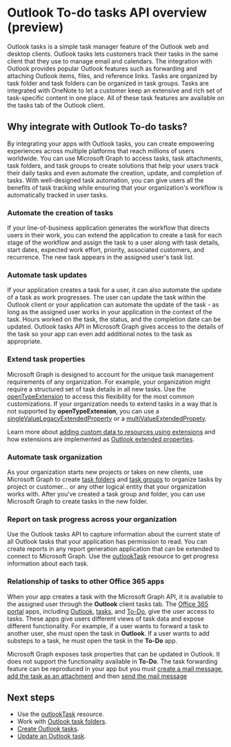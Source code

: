 # Outlook To-do tasks API overview (preview)

Outlook tasks is a simple task manager feature of the Outlook web and desktop clients. Outlook tasks lets customers track their tasks in the same client that they use to manage email and calendars. The integration with Outlook provides popular Outlook features such as forwarding and attaching Outlook items, files, and reference links. Tasks are organized by task folder and task folders can be organized in task groups. Tasks are integrated with OneNote to let a customer keep an extensive and rich set of task-specific content in one place. All of these task features are available on the tasks tab of the Outlook client.

## Why integrate with Outlook To-do tasks?

By integrating your apps with Outlook tasks, you can create empowering experiences across multiple platforms that reach millions of users worldwide. You can use Microsoft Graph to access tasks, task attachments, task folders, and task groups to create solutions that help your users track their daily tasks and even automate the creation, update, and completion of tasks. With well-designed task automation, you can give users all the benefits of task tracking while ensuring that your organization's workflow is automatically tracked in user tasks.

### Automate the creation of tasks

If your line-of-business application generates the workflow that directs users in their work, you can extend the application to create a task for each stage of the workflow and assign the task to a user along with task details, start dates, expected work effort, priority, associated customers, and recurrence. The new task appears in the assigned user's task list. 

### Automate task updates

If your application creates a task for a user, it can also automate the update of a task as work progresses. The user can update the task within the Outlook client or your application can automate the update of the task - as long as the assigned user works in your application in the context of the task. Hours worked on the task, the status, and the completion date can be updated. Outlook tasks API in Microsoft Graph gives access to the details of the task so your app can even add additional notes to the task as appropriate. 

### Extend task properties

Microsoft Graph is designed to account for the unique task management requirements of any organization. For example, your organization might require a structured set of task details in all new tasks. Use the [openTypeExtension](../api-reference/beta/resources/opentypeextension.md) to access this flexibility for the most common customizations. If your organization needs to extend tasks in a way that is not supported by **openTypeExtension**, you can use a [singleValueLegacyExtendedProperty](../api-reference/beta/resources/singlevaluelegacyextendedproperty.md) or a [multiValueExtendedPropety](../api-reference/beta/resources/multivaluelegacyextendedproperty.md).

Learn more about [adding custom data to resources using extensions](extensibility_overview.md) and how extensions are implemented as [Outlook extended properties](../api-reference/beta/resources/extended-properties-overview.md).

### Automate task organization

As your organization starts new projects or takes on new clients, use Microsoft Graph to create [task folders](../api-reference/beta/resources/outlooktaskfolder.md) and [task groups](../api-reference/beta/resources/outlooktaskgroup.md) to organize tasks by project or customer... or any other logical entity that your organization works with. After you've created a task group and folder, you can use Microsoft Graph to create tasks in the new folder.

### Report on task progress across your organization

Use the Outlook tasks API to capture information about the current state of all Outlook tasks that your application has permission to read. You can create reports in any report generation application that can be extended to connect to Microsoft Graph. Use the [outlookTask](../api-reference/beta/resources/outlooktask.md) resource to get progress information about each task.

### Relationship of tasks to other Office 365 apps

When your app creates a task with the Microsoft Graph API, it is available to the assigned user through the **Outlook** client tasks tab. The [Office 365 portal](https://www.office.com/) apps, including [Outlook](https://outlook.office365.com), [tasks](https://outlook.office365.com/owa/?realm=microsoft.com&modurl=3&exsvurl=1&ll-cc=1033&path=/tasks), and [To-Do](https://to-do.microsoft.com), give the user access to tasks. These apps give users different views of task data and expose different functionality. For example, if a user wants to forward a task to another user, she must open the task in **Outlook**. If a user wants to add substeps to a task, he must open the task in the **To-Do** app. 

Microsoft Graph exposes task properties that can be updated in Outlook. It does not support the functionality available in **To-Do**. The task forwarding feature can be reproduced in your app but you must [create a mail message](../api-reference/beta/api/user_post_messages.md), [add the task as an attachment](../api-reference/beta/api/message_post_attachments.md) and then [send the mail message](../api-reference/beta/api/user_sendmail.md) 

## Next steps

- Use the [outlookTask](../api-reference/beta/resources/outlooktask.md) resource.
- Work with [Outlook task folders](../api-reference/beta/resources/outlooktaskfolder.md).
- [Create Outlook tasks](../api-reference/beta/api/outlooktaskfolder_post_tasks.md).
- [Update an Outlook task](../api-reference/beta/api/outlooktask_update.md).

